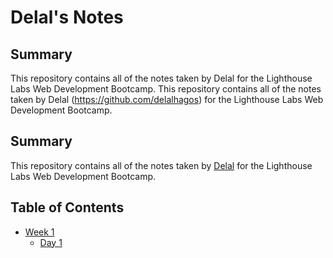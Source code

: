 # Delal's Notes




## Summary 

This repository contains all of the notes taken by Delal for the Lighthouse Labs Web Development Bootcamp.
This repository contains all of the notes taken by Delal (https://github.com/delalhagos) for the Lighthouse Labs Web Development Bootcamp.

## Summary 

This repository contains all of the notes taken by [Delal](https://github.com/delalhagos) for the Lighthouse Labs Web Development Bootcamp.
## Table of Contents
* [Week 1](/Week_1)
  * [Day 1](/Week_1/Day_1)
